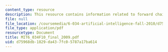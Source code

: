 ```yaml
---
content_type: resource
description: This resource contains information related to forward chaining.
file: null
file_location: /coursemedia/6-034-artificial-intelligence-fall-2010/d75968db1829da437fc05787a17ba614_MIT6_034F10_final_2009.pdf
file_type: application/pdf
resourcetype: Document
title: MIT6_034F10_final_2009.pdf
uid: d75968db-1829-da43-7fc0-5787a17ba614
---
```

